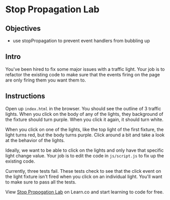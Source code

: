 # Stop Propagation Lab

## Objectives
+ use stopPropagation to prevent event handlers from bubbling up

## Intro

You've been hired to fix some major issues with a traffic light. Your job is to refactor the existing code to make sure that the events firing on the page are only firing them you want them to.


## Instructions
Open up `index.html` in the browser. You should see the outline of 3 traffic lights. When you click on the body of any of the lights, they background of the fixture should turn purple. When you click it again, it should turn white.

When you click on one of the lights, like the top light of the first fixture, the light turns red, but the body turns purple. Click around a bit and take a look at the behavior of the lights.

Ideally, we want to be able to click on the lights and only have that specific light change value. Your job is to edit the code in `js/script.js` to fix up the existing code.

Currently, three tests fail. These tests check to see that the click event on the light fixture isn't fired when you click on an individual light. You'll want to make sure to pass all the tests. 

<p data-visibility='hidden'>View <a href='https://learn.co/lessons/js-jquery-stop-propogation-lab' title='Stop Propogation Lab'>Stop Propogation Lab</a> on Learn.co and start learning to code for free.</p>
